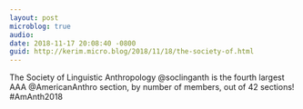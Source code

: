 ```yaml
---
layout: post
microblog: true
audio: 
date: 2018-11-17 20:08:40 -0800
guid: http://kerim.micro.blog/2018/11/18/the-society-of.html
---
```

The Society of Linguistic Anthropology ‪@soclinganth‬ is the fourth largest AAA ‪@AmericanAnthro‬ section, by number of members, out of 42 sections! #AmAnth2018
